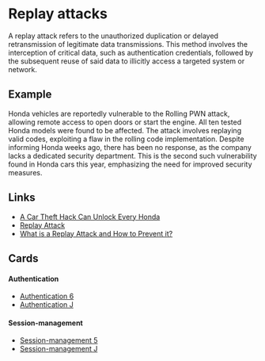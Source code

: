# Replay attacks
A replay attack refers to the unauthorized duplication or delayed retransmission of legitimate data transmissions. This method involves the interception of critical data, such as authentication credentials, followed by the subsequent reuse of said data to illicitly access a targeted system or network.

## Example
Honda vehicles are reportedly vulnerable to the Rolling PWN attack, allowing remote access to open doors or start the engine. All ten tested Honda models were found to be affected. The attack involves replaying valid codes, exploiting a flaw in the rolling code implementation. Despite informing Honda weeks ago, there has been no response, as the company lacks a dedicated security department. This is the second such vulnerability found in Honda cars this year, emphasizing the need for improved security measures.

## Links
- [A Car Theft Hack Can Unlock Every Honda](https://www.motorbiscuit.com/car-thieves-can-unlock-every-honda/)
- [Replay Attack](https://hackaday.com/tag/replay-attack/)
- [What is a Replay Attack and How to Prevent it?](https://www.kaspersky.com/resource-center/definitions/replay-attack)

## Cards
#### Authentication
- [Authentication 6](/cards/AT6)
- [Authentication J](/cards/ATJ)

#### Session-management
- [Session-management 5](/cards/SM5)
- [Session-management J](/cards/SMJ)
